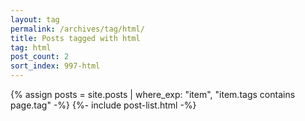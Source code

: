 ```yaml
---
layout: tag
permalink: /archives/tag/html/
title: Posts tagged with html
tag: html
post_count: 2
sort_index: 997-html
---
```

{% assign posts = site.posts | where_exp: "item", "item.tags contains page.tag" -%}
{%- include post-list.html -%}

